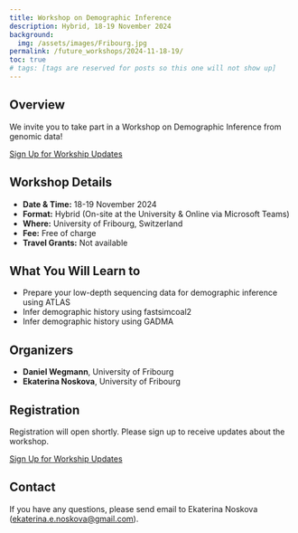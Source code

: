 ```yaml
---
title: Workshop on Demographic Inference
description: Hybrid, 18-19 November 2024
background:
  img: /assets/images/Fribourg.jpg
permalink: /future_workshops/2024-11-18-19/
toc: true
# tags: [tags are reserved for posts so this one will not show up]
---
```


## Overview
We invite you to take part in a Workshop on Demographic Inference from genomic data!

<a class="btn btn-outline-primary btn-lg" href="https://forms.gle/edKkfAFmHWtW6iiMA" role="button">Sign Up for Workship Updates</a>

## Workshop Details

* **Date & Time:** 18-19 November 2024
* **Format:** Hybrid (On-site at the University & Online via Microsoft Teams)
* **Where:** University of Fribourg, Switzerland
* **Fee:** Free of charge
* **Travel Grants:** Not available

## What You Will Learn to

* Prepare your low-depth sequencing data for demographic inference using ATLAS
* Infer demographic history using fastsimcoal2
* Infer demographic history using GADMA

## Organizers

* **Daniel Wegmann**, University of Fribourg
* **Ekaterina Noskova**, University of Fribourg

## Registration

Registration will open shortly. Please sign up to receive updates about the workshop.

<a class="btn btn-outline-primary btn-lg" href="https://forms.gle/edKkfAFmHWtW6iiMA" role="button">Sign Up for Workship Updates</a>

## Contact

If you have any questions, please send email to Ekaterina Noskova ([ekaterina.e.noskova@gmail.com](mailto:ekaterina.e.noskova@gmail.com)).
